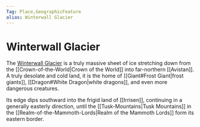 ```yaml
---
Tag: Place,GeographicFeature
alias: Winterwall Glacier
---
```

# Winterwall Glacier
The [Winterwall Glacier](https://pathfinderwiki.com/wiki/Winterwall_Glacier) is a truly massive sheet of ice stretching down from the [[Crown-of-the-World|Crown of the World]] into far-northern [[Avistan]]. A truly desolate and cold land, it is the home of [[Giant#Frost Giant|frost giants]], [[Dragon#White Dragon|white dragons]], and even more dangerous creatures.

Its edge dips southward into the frigid land of [[Irrisen]], continuing in a generally easterly direction, until the [[Tusk-Mountains|Tusk Mountains]] in the [[Realm-of-the-Mammoth-Lords|Realm of the Mammoth Lords]] form its eastern border.